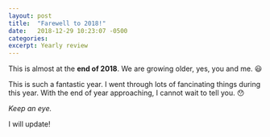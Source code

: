 ```yaml
---
layout: post
title:  "Farewell to 2018!"
date:   2018-12-29 10:23:07 -0500
categories: 
excerpt: Yearly review
---
```

This is almost at the **end of 2018**. We are growing older, yes, you and me. :smiley:

This is such a fantastic year. I went through lots of fancinating things during this year. With the end of year approaching, I cannot wait to tell you. :hushed:

*Keep an eye.* 

I will update!


